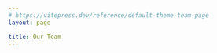 ```yaml
---
# https://vitepress.dev/reference/default-theme-team-page
layout: page

title: Our Team
---
```


<script setup>
import {
  VPTeamPage,
  VPTeamPageTitle,
  VPTeamMembers,
} from 'vitepress/theme'

const members = [
    {
        avatar: 'https://raw.githubusercontent.com/smashedr/repo-images/refs/heads/master/avatar/shane/1.jpg',
        name: 'Shane',
        title: 'Developer',
        org: 'CSSNR',
        orgLink: 'https://github.com/cssnr',
        desc: 'Ralf Broke It',
        sponsor: 'https://ko-fi.com/cssnr',
        actionText: 'Support',
        links: [
            { icon: 'github', link: 'https://github.com/smashedr' },
            { icon: 'mozilla', link: 'https://addons.mozilla.org/en-US/firefox/user/18021912/' },
            { icon: 'googleplay', link: 'https://play.google.com/store/apps/dev?id=8933468453824534870' },
            {
                icon: {
                    svg: '<svg xmlns="http://www.w3.org/2000/svg" width="24" height="24" viewBox="0 0 24 24" fill="none" style="fill: none;" stroke="currentColor" stroke-width="2" stroke-linecap="round" stroke-linejoin="round" class="lucide lucide-globe"><circle cx="12" cy="12" r="10"/><path d="M12 2a14.5 14.5 0 0 0 0 20 14.5 14.5 0 0 0 0-20"/><path d="M2 12h20"/></svg>',
                },
                link: 'https://cssnr.github.io/',
            },
            { icon: 'discord', link: 'https://discord.gg/wXy6m2X8wY' },
        ],
    },
    {
        avatar: 'https://avatars.githubusercontent.com/u/16159770',
        name: 'Ralf',
        title: 'Developer',
        org: 'Blastsoft',
        orgLink: 'https://github.com/blastsoftstudios',
        desc: 'Upper Management',
        links: [
            { icon: 'github', link: 'https://github.com/raluaces' },
            { icon: 'twitter', link: 'https://x.com/raluaces' },
            { icon: 'threads', link: 'https://www.threads.com/@raluaces' },
            {
                icon: {
                    svg: '<svg xmlns="http://www.w3.org/2000/svg" width="24" height="24" viewBox="0 0 24 24" fill="none" style="fill: none;" stroke="currentColor" stroke-width="2" stroke-linecap="round" stroke-linejoin="round" class="lucide lucide-linkedin-icon lucide-linkedin"><path d="M16 8a6 6 0 0 1 6 6v7h-4v-7a2 2 0 0 0-2-2 2 2 0 0 0-2 2v7h-4v-7a6 6 0 0 1 6-6z"/><rect width="4" height="12" x="2" y="9"/><circle cx="4" cy="4" r="2"/></svg>',
                },
                link: 'https://www.linkedin.com/in/raluaces',
            },
            { icon: 'rocket', link: 'https://blastsoftstudios.com/' },
        ],
    },
    {
        avatar: 'https://avatars.githubusercontent.com/u/10658977',
        name: 'Michael',
        title: 'The Bird',
        org: 'The Word',
        orgLink: 'https://www.youtube.com/watch?v=uSlB4eznXoA',
        desc: 'Have you Heard?',
        links: [
            { icon: 'github', link: 'https://github.com/miluaces' },
            { icon: 'twitter', link: 'https://x.com/miluaces' },
            { icon: 'youtube', link: 'https://www.youtube.com/milua20' },
            { icon: 'steam', link: 'https://steamcommunity.com/id/miluaces' },
            { icon: 'twitch', link: 'https://www.twitch.tv/miluaces' },
            { icon: 'rocket', link: 'https://blastsoftstudios.com/' },
        ],
    },
]
</script>

<VPTeamPage>
  <VPTeamPageTitle>
    <template #title>
      Our Team
    </template>
    <template #lead>
      Meet the AI behind the software...
    </template>
  </VPTeamPageTitle>
  <VPTeamMembers :members />
</VPTeamPage>
